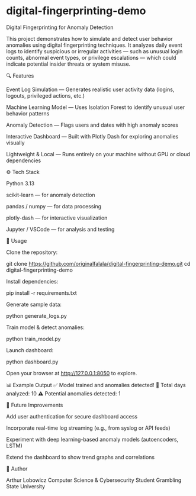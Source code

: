 # digital-fingerprinting-demo
Digital Fingerprinting for Anomaly Detection

This project demonstrates how to simulate and detect user behavior anomalies using digital fingerprinting techniques. It analyzes daily event logs to identify suspicious or irregular activities — such as unusual login counts, abnormal event types, or privilege escalations — which could indicate potential insider threats or system misuse.

🔍 Features

Event Log Simulation — Generates realistic user activity data (logins, logouts, privileged actions, etc.)

Machine Learning Model — Uses Isolation Forest to identify unusual user behavior patterns

Anomaly Detection — Flags users and dates with high anomaly scores

Interactive Dashboard — Built with Plotly Dash for exploring anomalies visually

Lightweight & Local — Runs entirely on your machine without GPU or cloud dependencies

⚙️ Tech Stack

Python 3.13

scikit-learn — for anomaly detection

pandas / numpy — for data processing

plotly-dash — for interactive visualization

Jupyter / VSCode — for analysis and testing

🚀 Usage

Clone the repository:

git clone https://github.com/originalfalala/digital-fingerprinting-demo.git
cd digital-fingerprinting-demo


Install dependencies:

pip install -r requirements.txt


Generate sample data:

python generate_logs.py


Train model & detect anomalies:

python train_model.py


Launch dashboard:

python dashboard.py


Open your browser at http://127.0.0.1:8050 to explore.

📊 Example Output
✅ Model trained and anomalies detected!
🔎 Total days analyzed: 10
⚠️ Potential anomalies detected: 1

🧩 Future Improvements

Add user authentication for secure dashboard access

Incorporate real-time log streaming (e.g., from syslog or API feeds)

Experiment with deep learning-based anomaly models (autoencoders, LSTM)

Extend the dashboard to show trend graphs and correlations

📘 Author

Arthur Lobowicz
Computer Science & Cybersecurity Student
Grambling State University